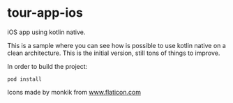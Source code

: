 # tour-app-ios
iOS app using kotlin native. 

This is a sample where you can see how is possible to use kotlin native on a clean architecture. This is the initial version, still tons of things to improve.

In order to build the project:

```pod install```

Icons made by monkik from www.flaticon.com
